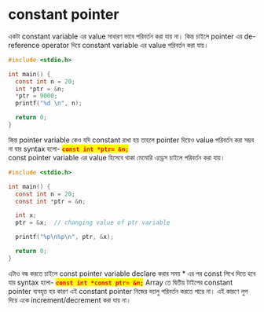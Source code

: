 # constant pointer

একটা constant variable এর value সাধারণ ভাবে পরিবর্তন করা যায় না। কিন্ত চাইলে pointer এর de-reference operator দিয়ে constant variable এর value পরিবর্তন করা যায়।&#x20;

```c
#include <stdio.h>

int main() {
  const int n = 20;
  int *ptr = &n;
  *ptr = 9000;
  printf("%d \n", n);

  return 0;
}
```

কিন্ত pointer variable কেও যদি constant রাখা হয় তাহলে pointer দিয়েও value পরিবর্তন করা সম্ভব না যার syntax হলো- <mark style="color:red;">**`const int *ptr= &n;`**</mark>\
const pointer variable এর value হিসেবে থাকা মেমোরি এড্রেস চাইলে পরিবর্তন করা যায়।&#x20;

```c
#include <stdio.h>

int main() {
  const int n = 20;
  const int *ptr = &n;

  int x;
  ptr = &x;  // changing value of ptr variable

  printf("%p\n%p\n", ptr, &x);

  return 0;
}
```



এটাও বন্ধ করতে চাইলে const pointer variable declare করার সময় \* এর পর const লিখে দিতে হবে যার syntax হলো- <mark style="color:red;">**`const int *const ptr= &n;`**</mark> Array তে দ্বিতীয় টাইপের constant pointer ব্যবহৃত হয় কারণ এই constant pointer নিজের ভ্যালু পরিবর্তন করতে পারে না। এই কারণে লুপ দিয়ে একে increment/decrement করা যায় না।
